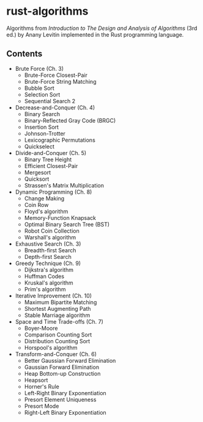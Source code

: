 # rust-algorithms
Algorithms from *Introduction to The Design and Analysis of Algorithms* (3rd ed.) by Anany Levitin implemented in the Rust programming language.

## Contents
* Brute Force (Ch. 3)
  * Brute-Force Closest-Pair
  * Brute-Force String Matching
  * Bubble Sort
  * Selection Sort
  * Sequential Search 2  
* Decrease-and-Conquer (Ch. 4)
  * Binary Search
  * Binary-Reflected Gray Code (BRGC)
  * Insertion Sort
  * Johnson-Trotter
  * Lexicographic Permutations
  * Quickselect
* Divide-and-Conquer (Ch. 5)
  * Binary Tree Height
  * Efficient Closest-Pair
  * Mergesort
  * Quicksort
  * Strassen's Matrix Multiplication
* Dynamic Programming (Ch. 8)
  * Change Making
  * Coin Row
  * Floyd's algorithm
  * Memory-Function Knapsack
  * Optimal Binary Search Tree (BST)
  * Robot Coin Collection
  * Warshall's algorithm
* Exhaustive Search (Ch. 3)
  * Breadth-first Search
  * Depth-first Search
* Greedy Technique (Ch. 9)
  * Dijkstra's algorithm
  * Huffman Codes
  * Kruskal's algorithm
  * Prim's algorithm
* Iterative Improvement (Ch. 10)
  * Maximum Bipartite Matching
  * Shortest Augmenting Path
  * Stable Marriage algorithm
* Space and Time Trade-offs (Ch. 7)
  * Boyer-Moore
  * Comparison Counting Sort
  * Distribution Counting Sort
  * Horspool's algorithm
* Transform-and-Conquer (Ch. 6)
  * Better Gaussian Forward Elimination
  * Gaussian Forward Elimination
  * Heap Bottom-up Construction
  * Heapsort
  * Horner's Rule
  * Left-Right Binary Exponentiation
  * Presort Element Uniqueness
  * Presort Mode
  * Right-Left Binary Exponentiation
